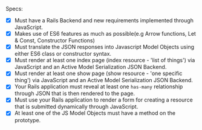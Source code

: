 Specs:
- [x] Must have a Rails Backend and new requirements implemented through JavaScript.
- [x] Makes use of ES6 features as much as possible(e.g Arrow functions, Let & Const, Constructor Functions)
- [x] Must translate the JSON responses into Javascript Model Objects using either ES6 class or constructor syntax.
- [x] Must render at least one index page (index resource - 'list of things') via JavaScript and an Active Model Serialization JSON Backend.
- [x] Must render at least one show page (show resource - 'one specific thing') via JavaScript and an Active Model Serialization JSON Backend.
- [x] Your Rails application must reveal at least one `has-many` relationship through JSON that is then rendered to the page.
- [x] Must use your Rails application to render a form for creating a resource that is submitted dynamically through JavaScript.
- [x] At least one of the JS Model Objects must have a method on the prototype.
